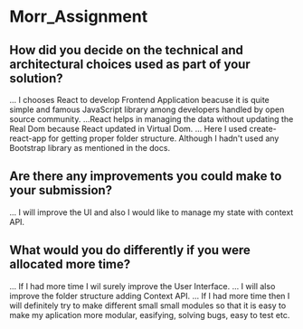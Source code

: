 # Morr_Assignment

## How did you decide on the technical and architectural choices used as part of your solution?

... I chooses React to develop Frontend Application beacuse it is quite simple and famous JavaScript library among developers handled by open source community.
...React helps in managing the data without updating the Real Dom because React updated in Virtual Dom.
... Here I used create-react-app for getting proper folder structure. Although I hadn't used any Bootstrap library as mentioned in the docs.

## Are there any improvements you could make to your submission?

... I will improve the UI and also I would like to manage my state with context API.

## What would you do differently if you were allocated more time?

... If I had more time I wil surely improve the User Interface.
... I will also improve the folder structure adding Context API.
... If I had more time then I will definitely try to make different small small modules so that it is easy to make my aplication more modular, easifying, solving bugs, easy to test etc.

